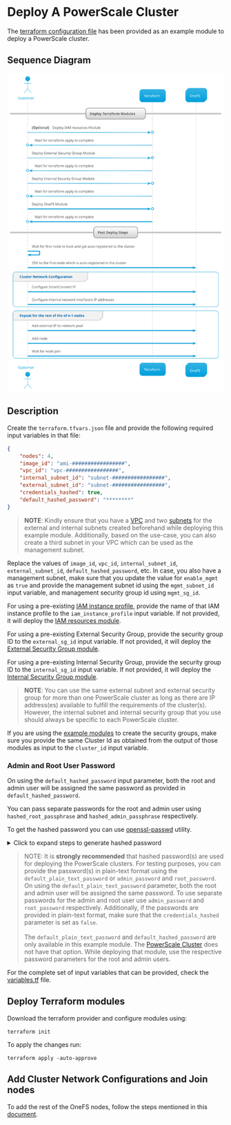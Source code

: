 <!--

        Copyright (c) 2023 Dell, Inc or its subsidiaries.

        This Source Code Form is subject to the terms of the Mozilla Public
        License, v. 2.0. If a copy of the MPL was not distributed with this
        file, You can obtain one at https://mozilla.org/MPL/2.0/.

-->
# Deploy A PowerScale Cluster

The [terraform configuration file](main.tf) has been provided as an example module to deploy a PowerScale cluster.

## Sequence Diagram
![Sequence Diagram](./images/create-powerscale-cluster.svg)

## Description

Create the `terraform.tfvars.json` file and provide the following required input variables in that file:
```json
{
    "nodes": 4,
    "image_id": "ami-#################",
    "vpc_id": "vpc-#################",
    "internal_subnet_id": "subnet-#################",
    "external_subnet_id": "subnet-#################",
    "credentials_hashed": true,
    "default_hashed_password": "********"
}

```
> **NOTE**: Kindly ensure that you have a [VPC](https://docs.aws.amazon.com/vpc/latest/userguide/what-is-amazon-vpc.html) and two [subnets](https://docs.aws.amazon.com/vpc/latest/userguide/configure-subnets.html) for the external and internal subnets created beforehand while deploying this example module. Additionally, based on the use-case, you can also create a third subnet in your VPC which can be used as the management subnet.

Replace the values of `image_id`, `vpc_id`, `internal_subnet_id`, `external_subnet_id`, `default_hashed_password`, etc.
In case, you also have a management subnet, make sure that you update the value for `enable_mgmt` as `true` and provide the management subnet id using the `mgmt_subnet_id` input variable, and management security group id using `mgmt_sg_id`.

For using a pre-existing [IAM instance profile](https://docs.aws.amazon.com/IAM/latest/UserGuide/id_roles_use_switch-role-ec2_instance-profiles.html), provide the name of that IAM instance profile to the `iam_instance_profile` input variable. If not provided, it will deploy the [IAM resources module](../../modules/iam-resources/).

For using a pre-existing External Security Group, provide the security group ID to the `external_sg_id` input variable. If not provided, it will deploy the [External Security Group module](../../modules/ext-security-group/).

For using a pre-existing Internal Security Group, provide the security group ID to the `internal_sg_id` input variable. If not provided, it will deploy the [Internal Security Group module](../../modules/int-security-group/).

> **NOTE**: You can use the same external subnet and external security group for more than one PowerScale cluster as long as there are IP address(es) available to fulfill the requirements of the cluster(s). However, the internal subnet and internal security group that you use should always be specific to each PowerScale cluster.

If you are using the [example modules](../) to create the security groups, make sure you provide the same Cluster Id as obtained from the output of those modules as input to the `cluster_id` input variable.

### Admin and Root User Password

On using the `default_hashed_password` input parameter, both the root and admin user will be assigned the same password as provided in `default_hashed_password`.

You can pass separate passwords for the root and admin user using `hashed_root_passphrase` and `hashed_admin_passphrase` respectively.

To get the hashed password you can use [openssl-passwd](https://www.openssl.org/docs/man3.0/man1/openssl-passwd.html#:~:text=DESCRIPTION,or%20from%20the%20terminal%20otherwise.) utility.

<details>
<summary>Click to expand steps to generate hashed password</summary>

You can use the following commands to get the hashed password:
```shell
openssl passwd -5 -salt `head -c 8 /dev/random | xxd -p` "<replace-password-here>"
```

In the above command, `head -c 8 /dev/random | xxd -p` is used to generate an 8 byte random string in its hexadecimal representation which is used as the salt for producing the hashed output.
</details>


> NOTE: It is **strongly recommended** that hashed password(s) are used for deploying the PowerScale clusters.
For testing purposes, you can provide the password(s) in plain-text format using the `default_plain_text_password` or `admin_password` and `root_password`. On using the `default_plain_text_password` parameter, both the root and admin user will be assigned the same password. To use separate passwords for the admin and root user use `admin_password` and `root_password` respectively. Additionally, if the passwords are provided in plain-text format, make sure that the `credentials_hashed` parameter is set as `false`.<br><br> The `default_plain_text_password` and `default_hashed_password` are only available in this example module. The [PowerScale Cluster](../../docs/POWERSCALE_CLUSTER.md) does not have that option. While deploying that module, use the respective password parameters for the root and admin users.


For the complete set of input variables that can be provided, check the [variables.tf](variables.tf) file.

## Deploy Terraform modules

Download the terraform provider and configure modules using:

```shell
terraform init
```

To apply the changes run:

```shell
terraform apply -auto-approve
```

## Add Cluster Network Configurations and Join nodes

To add the rest of the OneFS nodes, follow the steps mentioned in this [document](../../docs/POST_DEPLOY_STEPS.md).
